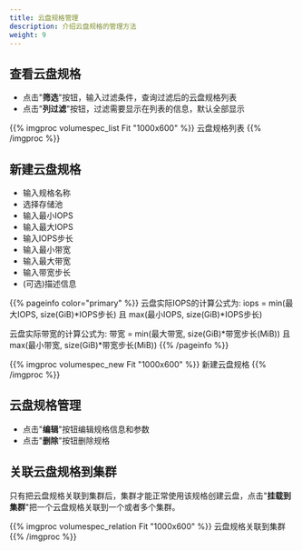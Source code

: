 ```yaml
---
title: 云盘规格管理
description: 介绍云盘规格的管理方法
weight: 9
---
```


## 查看云盘规格
  * 点击"**筛选**"按钮，输入过滤条件，查询过滤后的云盘规格列表
  * 点击"**列过滤**"按钮，过滤需要显示在列表的信息，默认全部显示
  
{{% imgproc volumespec_list Fit "1000x600" %}}
云盘规格列表
{{% /imgproc %}}

## 新建云盘规格
  * 输入规格名称
  * 选择存储池
  * 输入最小IOPS
  * 输入最大IOPS
  * 输入IOPS步长
  * 输入最小带宽
  * 输入最大带宽
  * 输入带宽步长
  * (可选)描述信息

{{% pageinfo color="primary" %}}
云盘实际IOPS的计算公式为: iops = min(最大IOPS, size(GiB)*IOPS步长) 且 max(最小IOPS, size(GiB)*IOPS步长) 

云盘实际带宽的计算公式为: 带宽 = min(最大带宽, size(GiB)*带宽步长(MiB)) 且 max(最小带宽, size(GiB)*带宽步长(MiB)) 
{{% /pageinfo %}}

{{% imgproc volumespec_new Fit "1000x600" %}}
新建云盘规格
{{% /imgproc %}}

## 云盘规格管理
  * 点击"**编辑**"按钮编辑规格信息和参数
  * 点击"**删除**"按钮删除规格

## 关联云盘规格到集群
只有把云盘规格关联到集群后，集群才能正常使用该规格创建云盘，点击"**挂载到集群**"把一个云盘规格关联到一个或者多个集群。

{{% imgproc volumespec_relation Fit "1000x600" %}}
云盘规格关联到集群
{{% /imgproc %}}
